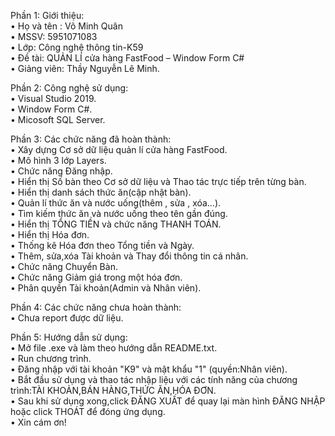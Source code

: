  Phần 1: Giới thiệu:        
• Họ và tên : Võ Minh Quân  
•	MSSV: 5951071083  
•	Lớp: Công nghệ thông tin-K59  
•	Đề tài: QUẢN LÍ cửa hàng FastFood – Window Form C#  
•	Giảng viên: Thầy Nguyễn Lê Minh.   

Phần 2: Công nghệ sử dụng:  
•	Visual Studio 2019.  
•	Window Form C#.  
•	Micosoft SQL Server.    

Phần 3: Các chức năng đã hoàn thành:  
•	Xây dựng Cơ sở dữ liệu quản lí cửa hàng FastFood.  
•	Mô hình 3 lớp Layers.  
•	Chức năng Đăng nhập.  
•	Hiển thị Số bàn theo Cơ sở dữ liệu và Thao tác trực tiếp trên từng bàn.  
•	Hiển thị danh sách thức ăn(cập nhật bàn).  
•	Quản lí thức ăn và nước uống(thêm , sửa , xóa…).  
•	Tìm kiếm thức ăn và nước uống theo tên gần đúng.   
•	Hiển thị TỔNG TIỀN và chức năng THANH TOÁN.  
•	Hiển thị Hóa đơn.   
•	Thống kê Hóa đơn theo Tổng tiền và Ngày.  
•	Thêm, sửa,xóa Tài khoản và Thay đổi thông tin cá nhân.  
•	Chức năng Chuyển Bàn.  
•	Chức năng Giảm giá trong một hóa đơn.  
•	Phân quyền Tài khoản(Admin và Nhân viên).  

Phần 4: Các chức năng chưa hoàn thành:  
•	Chưa report được dữ liệu.    

Phần 5:	Hướng dẫn sử dụng:  
•	Mở file .exe và làm theo hướng dẫn README.txt.  
•	Run chương trình.  
•	Đăng nhập với tài khoản "K9" và mật khẩu "1" (quyền:Nhân viên).  
•	Bắt đầu sử dụng và thao tác nhập liệu với các tính năng của chương trình:TÀI KHOẢN,BÁN HÀNG,THỨC ĂN,HÓA ĐƠN.  
•	Sau khi sử dụng xong,click ĐĂNG XUẤT để quay lại màn hình ĐĂNG NHẬP hoặc click THOÁT để đóng ứng dụng.  
•	Xin cám ơn!  
